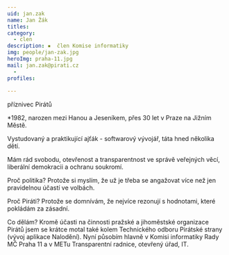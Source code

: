 ```yaml
---
uid: jan.zak
name: Jan Žák
titles:
category:
  - clen
description: ▪  člen Komise informatiky
img: people/jan-zak.jpg
heroImg: praha-11.jpg
mail: jan.zak@pirati.cz
  - 
profiles:
  
---
```

příznivec Pirátů

*1982, narozen mezi Hanou a Jeseníkem, přes 30 let v Praze na Jižním Městě.

Vystudovaný a praktikující ajťák - softwarový vývojář, táta hned několika dětí.

Mám rád svobodu, otevřenost a transparentnost ve správě veřejných věcí, liberální demokracii a ochranu soukromí.

Proč politika? Protože si myslím, že už je třeba se angažovat více než jen pravidelnou účastí ve volbách.

Proč Piráti? Protože se domnívám, že nejvíce rezonují s hodnotami, které pokládám za zásadní.

Co dělám? Kromě účasti na činnosti pražské a jihoměstské organizace Pirátů jsem se krátce motal také kolem Technického odboru Pirátské strany (vývoj aplikace Nalodění). Nyní působím hlavně v Komisi informatiky Rady MČ Praha 11 a v METu Transparentní radnice, otevřený úřad, IT.
